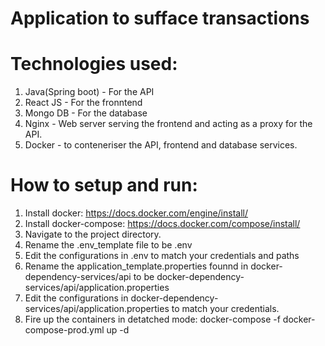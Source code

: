 # Application to sufface transactions

# Technologies used:
1. Java(Spring boot) - For the API
2. React JS - For the fronntend
3. Mongo DB - For the database
4. Nginx - Web server serving the frontend and acting as a proxy for the API.
5. Docker - to conteneriser the API, frontend and database services.

 # How to setup and run:
 1. Install docker: https://docs.docker.com/engine/install/
 2. Install docker-compose: https://docs.docker.com/compose/install/
 3. Navigate to the project directory.
 4. Rename the .env_template file to be .env
 5. Edit the configurations in .env to match your credentials and paths
 6. Rename the application_template.properties founnd in docker-dependency-services/api to be docker-dependency-services/api/application.properties
 7. Edit the configurations in docker-dependency-services/api/application.properties to match your credentials.
 8. Fire up the containers in detatched mode: docker-compose -f docker-compose-prod.yml up -d